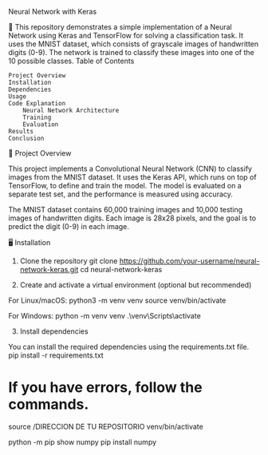 Neural Network with Keras

📌 This repository demonstrates a simple implementation of a Neural Network using Keras and TensorFlow for solving a classification task. It uses the MNIST dataset, which consists of grayscale images of handwritten digits (0-9). The network is trained to classify these images into one of the 10 possible classes.
Table of Contents

    Project Overview
    Installation
    Dependencies
    Usage
    Code Explanation
        Neural Network Architecture
        Training
        Evaluation
    Results
    Conclusion

🚀 Project Overview

This project implements a Convolutional Neural Network (CNN) to classify images from the MNIST dataset. It uses the Keras API, which runs on top of TensorFlow, to define and train the model. The model is evaluated on a separate test set, and the performance is measured using accuracy.

The MNIST dataset contains 60,000 training images and 10,000 testing images of handwritten digits. Each image is 28x28 pixels, and the goal is to predict the digit (0-9) in each image.

🖥️ Installation
1. Clone the repository
git clone https://github.com/your-username/neural-network-keras.git
cd neural-network-keras

2. Create and activate a virtual environment (optional but recommended)

For Linux/macOS:
python3 -m venv venv
source venv/bin/activate

For Windows:
python -m venv venv
.\venv\Scripts\activate

3. Install dependencies

You can install the required dependencies using the requirements.txt file.
pip install -r requirements.txt



# If you have errors, follow the commands.

source /DIRECCION DE TU REPOSITORIO venv/bin/activate

python -m pip show numpy
pip install numpy





